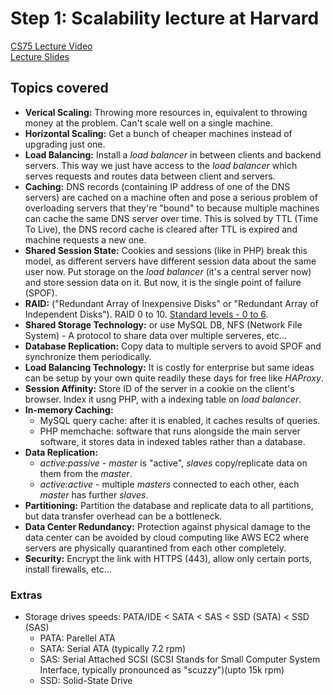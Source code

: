 # Step 1: Scalability lecture at Harvard
[CS75 Lecture Video](https://youtu.be/-W9F__D3oY4)
<br>
[Lecture Slides](http://cdn.cs75.net/2012/summer/lectures/9/lecture9.pdf)

## Topics covered
- **Verical Scaling:** Throwing more resources in, equivalent to throwing money at the problem. Can't scale well on a single machine.
- **Horizontal Scaling:** Get a bunch of cheaper machines instead of upgrading just one. 
- **Load Balancing:** Install a *load balancer* in between clients and backend servers. This way we just have access to the *load balancer* which serves requests and routes data between client and servers.
- **Caching:** DNS records (containing IP address of one of the DNS servers) are cached on a machine often and pose a serious problem of overloading servers that they're "bound" to because multiple machines can cache the same DNS server over time. This is solved by TTL (Time To Live), the DNS record cache is cleared after TTL is expired and machine requests a new one.
- **Shared Session State:** Cookies and sessions (like in PHP) break this model, as different servers have different session data about the same user now. Put storage on the *load balancer* (it's a central server now) and store session data on it. But now, it is the single point of failure (SPOF). 
- **RAID:** ("Redundant Array of Inexpensive Disks" or "Redundant Array of Independent Disks"). RAID 0 to 10. [Standard levels - 0 to 6](https://www.prepressure.com/library/technology/raid).
- **Shared Storage Technology:** or use MySQL DB, NFS (Network File System) - A protocol to share data over multiple serveres, etc... 
- **Database Replication:** Copy data to multiple servers to avoid SPOF and synchronize them periodically.
- **Load Balancing Technology:** It is costly for enterprise but same ideas can be setup by your own quite readily these days for free like *HAProxy*.
- **Session Affinity:** Store ID of the server in a cookie on the client's browser. Index it usng PHP, with a indexing table on *load balancer*.
- **In-memory Caching:** 
  - MySQL query cache: after it is enabled, it caches results of queries.
  - PHP memchache: software that runs alongside the main server software, it stores data in indexed tables rather than a database.  
- **Data Replication:** 
  - *active:passive* - *master* is "active", *slaves* copy/replicate data on them from the *master*.
  - *active:active* - multiple *masters* connected to each other, each *master* has further *slaves*.
- **Partitioning:** Partition the database and replicate data to all partitions, but data transfer overhead can be a bottleneck.
- **Data Center Redundancy:** Protection against physical damage to the data center can be avoided by cloud computing like AWS EC2 where servers are physically quarantined from each other completely. 
- **Security:** Encrypt the link with HTTPS (443), allow only certain ports, install firewalls, etc...  

### Extras
- Storage drives speeds: PATA/IDE < SATA < SAS < SSD (SATA) < SSD (SAS) 
  - PATA: Parellel ATA
  - SATA: Serial ATA (typically 7.2 rpm)
  - SAS: Serial Attached SCSI (SCSI Stands for Small Computer System Interface, typically pronounced as "scuzzy")(upto 15k rpm)
  - SSD: Solid-State Drive
